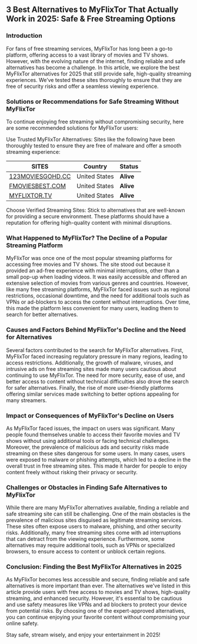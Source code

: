 ## 3 Best Alternatives to MyFlixTor That Actually Work in 2025: Safe & Free Streaming Options
### Introduction
For fans of free streaming services, MyFlixTor has long been a go-to platform, offering access to a vast library of movies and TV shows. However, with the evolving nature of the internet, finding reliable and safe alternatives has become a challenge. In this article, we explore the best MyFlixTor alternatives for 2025 that still provide safe, high-quality streaming experiences. We’ve tested these sites thoroughly to ensure that they are free of security risks and offer a seamless viewing experience.

### Solutions or Recommendations for Safe Streaming Without MyFlixTor
To continue enjoying free streaming without compromising security, here are some recommended solutions for MyFlixTor users:

Use Trusted MyFlixTor Alternatives: Sites like the following have been thoroughly tested to ensure they are free of malware and offer a smooth streaming experience:

| **SITES**              | **Country**     | **Status** |
|------------------------|-----------------|------------|
| [123MOVIESGOHD.CC](https://123moviesgohd.cc) | United States   | **Alive**  |
| [FMOVIESBEST.COM](https://fmoviesbest.com/)   | United States   | **Alive**  |
| [MYFLIXTOR.TV](https://myflixtor.tv/)         | United States   | **Alive**  |

Choose Verified Streaming Sites: Stick to alternatives that are well-known for providing a secure environment. These platforms should have a reputation for offering high-quality content with minimal disruptions.

### What Happened to MyFlixTor? The Decline of a Popular Streaming Platform
MyFlixTor was once one of the most popular streaming platforms for accessing free movies and TV shows. The site stood out because it provided an ad-free experience with minimal interruptions, other than a small pop-up when loading videos. It was easily accessible and offered an extensive selection of movies from various genres and countries. However, like many free streaming platforms, MyFlixTor faced issues such as regional restrictions, occasional downtime, and the need for additional tools such as VPNs or ad-blockers to access the content without interruptions. Over time, this made the platform less convenient for many users, leading them to search for better alternatives.

### Causes and Factors Behind MyFlixTor's Decline and the Need for Alternatives
Several factors contributed to the search for MyFlixTor alternatives. First, MyFlixTor faced increasing regulatory pressure in many regions, leading to access restrictions. Additionally, the growth of malware, viruses, and intrusive ads on free streaming sites made many users cautious about continuing to use MyFlixTor. The need for more security, ease of use, and better access to content without technical difficulties also drove the search for safer alternatives. Finally, the rise of more user-friendly platforms offering similar services made switching to better options appealing for many streamers.

### Impact or Consequences of MyFlixTor's Decline on Users
As MyFlixTor faced issues, the impact on users was significant. Many people found themselves unable to access their favorite movies and TV shows without using additional tools or facing technical challenges. Moreover, the prevalence of malicious ads and security risks made streaming on these sites dangerous for some users. In many cases, users were exposed to malware or phishing attempts, which led to a decline in the overall trust in free streaming sites. This made it harder for people to enjoy content freely without risking their privacy or security.

### Challenges or Obstacles in Finding Safe Alternatives to MyFlixTor
While there are many MyFlixTor alternatives available, finding a reliable and safe streaming site can still be challenging. One of the main obstacles is the prevalence of malicious sites disguised as legitimate streaming services. These sites often expose users to malware, phishing, and other security risks. Additionally, many free streaming sites come with ad interruptions that can detract from the viewing experience. Furthermore, some alternatives may require additional tools, such as VPNs or specialized browsers, to ensure access to content or unblock certain regions.

### Conclusion: Finding the Best MyFlixTor Alternatives in 2025
As MyFlixTor becomes less accessible and secure, finding reliable and safe alternatives is more important than ever. The alternatives we've listed in this article provide users with free access to movies and TV shows, high-quality streaming, and enhanced security. However, it's essential to be cautious and use safety measures like VPNs and ad blockers to protect your device from potential risks. By choosing one of the expert-approved alternatives, you can continue enjoying your favorite content without compromising your online safety.

Stay safe, stream wisely, and enjoy your entertainment in 2025!

